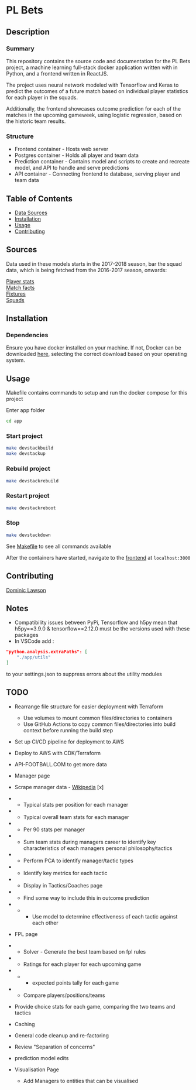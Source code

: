 # PL Bets

## Description

### Summary

This repository contains the source code and documentation for the PL Bets project, a machine learning full-stack docker application written with in Python, and a frontend written in ReactJS.

The project uses neural network modeled with Tensorflow and Keras to predict the outcomes of a future match based on individual player statistics for each player in the squads.

Additionally, the frontend showcases outcome prediction for each of the matches in the upcoming gameweek, using logistic regression, based on the historic team results.

### Structure

- Frontend container - Hosts web server
- Postgres container - Holds all player and team data
- Prediction container - Contains model and scripts to create and recreate model, and API to handle and serve predictions
- API container - Connecting frontend to database, serving player and team data

## Table of Contents

- [Data Sources](#sources)  
- [Installation](#installation)  
- [Usage](#usage)  
- [Contributing](#contributing)  

## Sources

Data used in these models starts in the 2017-2018 season, bar the squad data, which is being fetched from the 2016-2017 season, onwards:

[Player stats](https://fbref.com/)  
[Match facts](https://www.football-data.co.uk)  
[Fixtures](https://fixturedownload.com/)  
[Squads](https://www.footballsquads.co.uk/)  

## Installation

### Dependencies

Ensure you have docker installed on your machine. If not, Docker can be downloaded [here](https://www.docker.com/), selecting the correct download based on your operating system.

## Usage

Makefile contains commands to setup and run the docker compose for this project

Enter app folder

```bash
cd app
```

### Start project

```bash
make devstackbuild
make devstackup
```

### Rebuild project

```bash
make devstackrebuild
```

### Restart project

```bash
make devstackreboot
```

### Stop

```bash
make devstackdown
```

See [Makefile](./app/Makefile) to see all commands available

After the containers have started, navigate to the [frontend](http://localhost:3000) at ```localhost:3000```

## Contributing

[Dominic Lawson](https://github.com/DomLaw82)

## Notes

- Compatibility issues between PyPi, Tensorflow and h5py mean that h5py==3.9.0 & tensorflow==2.12.0 must be the versions used with these packages
- In VSCode add :

```json
"python.analysis.extraPaths": [
    "./app/utils"
]
```

to your settings.json to suppress errors about the utility modules

## TODO

- Rearrange file structure for easier deployment with Terraform
  - Use volumes to mount common files/directories to containers
  - Use GitHub Actions to copy common files/directories into build context before running the build step
- Set up CI/CD pipeline for deployment to AWS
- Deploy to AWS with CDK/Terraform  

- API-FOOTBALL.COM  to get more data

- Manager page
- Scrape manager data - [Wikipedia](https://en.wikipedia.org/wiki/List_of_Premier_League_managers) [x]
- - Typical stats per position for each manager
- - Typical overall team stats for each manager
- - Per 90 stats per manager
- - Sum team stats during managers career to identify key characteristics of each managers personal philosophy/tactics
- - Perform PCA to identify manager/tactic types
- - Identify key metrics for each tactic
- - Display in Tactics/Coaches page
- - Find some way to include this in outcome prediction
- - - Use model to determine effectiveness of each tactic against each other

- FPL page
- - Solver - Generate the best team based on fpl rules
- - Ratings for each player for each upcoming game
- - - expected points tally for each game
- - Compare players/positions/teams

- Provide choice stats for each game, comparing the two teams and tactics

- Caching
- General code cleanup and re-factoring
- Review "Separation of concerns"

- prediction model edits

- Visualisation Page
  - Add Managers to entities that can be visualised
